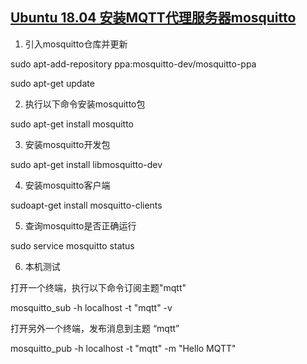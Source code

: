 ## [Ubuntu 18.04 安装MQTT代理服务器mosquitto](https://blog.csdn.net/lx121451/article/details/81137408)
1. 引入mosquitto仓库并更新

sudo apt-add-repository ppa:mosquitto-dev/mosquitto-ppa

sudo apt-get update

2. 执行以下命令安装mosquitto包

sudo apt-get install mosquitto

3. 安装mosquitto开发包

sudo apt-get install libmosquitto-dev

4. 安装mosquitto客户端

sudoapt-get install mosquitto-clients

5. 查询mosquitto是否正确运行

sudo service mosquitto status

6. 本机测试

打开一个终端，执行以下命令订阅主题"mqtt"

mosquitto_sub -h localhost -t "mqtt" -v

 

打开另外一个终端，发布消息到主题 “mqtt”

mosquitto_pub -h localhost -t "mqtt" -m "Hello MQTT"

